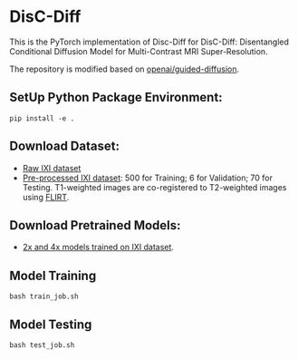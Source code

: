 # DisC-Diff
This is the PyTorch implementation of Disc-Diff for DisC-Diff: Disentangled Conditional Diffusion Model for Multi-Contrast MRI Super-Resolution. 

The repository is modified based on [openai/guided-diffusion](https://github.com/openai/guided-diffusion). 

## SetUp Python Package Environment:
```
pip install -e .
```

## Download Dataset:
* [Raw IXI dataset](https://brain-development.org/ixi-dataset/)
* [Pre-processed IXI dataset](https://bit.ly/3yethO4): 500 for Training; 6 for Validation; 70 for Testing. T1-weighted images are co-registered to T2-weighted images using [FLIRT](https://fsl.fmrib.ox.ac.uk/fsl/fslwiki/FLIRT).

## Download Pretrained Models:
 * [2x and 4x models trained on IXI dataset](https://drive.google.com/drive/folders/1h_bmH0ELEAIu8Z7hkUKerBom-SXyZ8i5?usp=sharing).

## Model Training
```
bash train_job.sh
```

## Model Testing
```
bash test_job.sh
```
